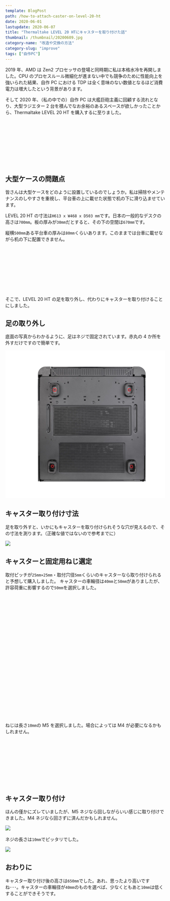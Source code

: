 ```yaml
---
template: BlogPost
path: /how-to-attach-caster-on-level-20-ht
date: 2020-06-01
lastupdate: 2020-06-07
title: "Thermaltake LEVEL 20 HTにキャスターを取り付けた話"
thumbnail: /thumbnail/20200609.jpg
category-name: "改造や交換の方法"
category-slug: "improve"
tags: ["自作PC"]
---
```


2019 年、AMD は Zen2 プロセッサの登場と同時期に私は本格水冷を再開しました。CPU のプロセスルール微細化が進まない中でも競争のために性能向上を強いられた結果、自作 PC における TDP は全く意味のない数値となるほど消費電力は増大したという背景があります。

そして 2020 年、（私の中での）自作 PC は大艦巨砲主義に回顧する流れとなり、大型ラジエター 2 台を積んでなお余裕のあるスペースが欲しかったことから、Thermaltake LEVEL 20 HT を購入するに至りました。

<div class="iframely-embed"><div class="iframely-responsive" style="height: 140px; padding-bottom: 0;"><a href="https://www.amazon.co.jp/Thermaltake-%25E3%2583%2595%25E3%2583%25AB%25E3%2582%25BF%25E3%2583%25AF%25E3%2583%25BCPC%25E3%2582%25B1%25E3%2583%25BC%25E3%2582%25B9-4%25E9%259D%25A2%25E5%25BC%25B7%25E5%258C%2596%25E3%2582%25AC%25E3%2583%25A9%25E3%2582%25B9-CA-1P6-00F1WN-00-CS7745/dp/B08165PCXY" data-iframely-url="//cdn.iframe.ly/lET5ETY?iframe=card-small&omit_script=1"></a></div></div>

## 大型ケースの問題点

皆さんは大型ケースをどのように設置しているのでしょうか。私は掃除やメンテナンスのしやすさを重視し、平台車の上に載せた状態で机の下に滑り込ませています。

LEVEL 20 HT の寸法は`H613 x W468 x D503 mm`です。日本の一般的なデスクの高さは`700mm`。板の厚みが`30mm`だとすると、その下の空間は`670mm`です。

縦横`500mm`ある平台車の厚みは`80mm`くらいあります。このままでは台車に載せながら机の下に配置できません。

<div class="iframely-embed"><div class="iframely-responsive" style="height: 140px; padding-bottom: 0;"><a href="https://www.amazon.co.jp/%25E3%2582%25B5%25E3%2583%25B3%25E3%2583%25AF%25E3%2582%25B5%25E3%2583%2597%25E3%2583%25A9%25E3%2582%25A4-LPS-T100N-%25E3%2583%2597%25E3%2583%25AA%25E3%2583%25B3%25E3%2582%25BF%25E3%2582%25B9%25E3%2582%25BF%25E3%2583%25B3%25E3%2583%2589/dp/B016LQUN1M" data-iframely-url="//cdn.iframe.ly/X8qV9F3?iframe=card-small&omit_script=1"></a></div></div>

そこで、LEVEL 20 HT の足を取り外し、代わりにキャスターを取り付けることにしました。

## 足の取り外し

底面の写真からわかるように、足はネジで固定されています。赤丸の 4 か所を外すだけですので簡単です。

![](01.jpg)

## キャスター取り付け寸法

足を取り外すと、いかにもキャスターを取り付けられそうな穴が見えるので、その寸法を測ります。（正確な値ではないので参考までに）

![](02.png)

## キャスターと固定用ねじ選定

取付ピッチが`25mm×25mm`・取付穴径`5mm`くらいのキャスターなら取り付けられると予想して購入しました。
キャスターの車輪径は`40mm`と`50mm`がありましたが、許容荷重に影響するので`50mm`を選択しました。

<div class="iframely-embed"><div class="iframely-responsive" style="padding-bottom: 52.5%; padding-top: 120px;"><a href="https://www.amazon.co.jp/%25E3%2583%2588%25E3%2583%25BC%25E3%2582%25B7%25E3%2583%25B3-%25E3%2583%2597%25E3%2583%25AC%25E3%2583%25BC%25E3%2583%2588%25E5%25BC%258F%25E5%258F%258C%25E8%25BC%25AA%25E3%2582%25AD%25E3%2583%25A3%25E3%2582%25B9%25E3%2582%25BF%25E3%2583%25BC-50%25E5%25BE%2584-%25E8%2587%25AA%25E5%259C%25A8%25E3%2582%25B9%25E3%2583%2588%25E3%2583%2583%25E3%2583%2591%25E3%2583%25BC%25E4%25BB%2598-TGS50P/dp/B00B4TL4ME" data-iframely-url="//cdn.iframe.ly/oVvRM7b?iframe=card-small&omit_script=1"></a></div></div>

ねじは長さ`10mm`の M5 を選択しました。場合によっては M4 が必要になるかもしれません。

<div class="iframely-embed"><div class="iframely-responsive" style="height: 140px; padding-bottom: 0;"><a href="https://www.amazon.co.jp/KENEJI-%25E7%259A%25BF%25E9%25A0%25AD%25E5%25B0%258F%25E3%2583%258D%25E3%2582%25B8-%25E3%2583%2598%25E3%2583%2583%25E3%2583%2589%25E3%2582%25B9%25E3%2582%25AF%25E3%2583%25AA%25E3%2583%25A5%25E3%2583%25BC-%25E3%2582%25B9%25E3%2583%2586%25E3%2583%25B3%25E3%2583%25AC%25E3%2582%25B9-%25E3%2583%2595%25E3%2583%25A9%25E3%2583%2583%25E3%2583%2588%25E3%2583%2598%25E3%2583%2583%25E3%2583%2589/dp/B07PXKPNTF" data-iframely-url="//cdn.iframe.ly/ZJkDthR?iframe=card-small&omit_script=1"></a></div></div>

## キャスター取り付け

ほんの僅かにズレていましたが、M5 ネジなら回しながらいい感じに取り付けできました。M4 ネジなら回さずに済んだかもしれません。

![](03.jpg)

ネジの長さは`10mm`でピッタリでした。

![](04.jpg)

## おわりに

キャスター取り付け後の高さは`650mm`でした。あれ、思ったより高いですね･･･。キャスターの車輪径が`40mm`のものを選べば、少なくともあと`10mm`は低くすることができそうです。
